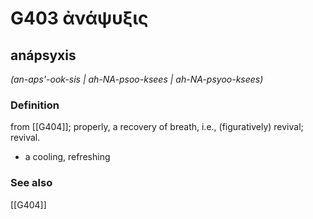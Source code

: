 # G403 ἀνάψυξις

## anápsyxis

_(an-aps'-ook-sis | ah-NA-psoo-ksees | ah-NA-psyoo-ksees)_

### Definition

from [[G404]]; properly, a recovery of breath, i.e., (figuratively) revival; revival.

- a cooling, refreshing

### See also

[[G404]]

